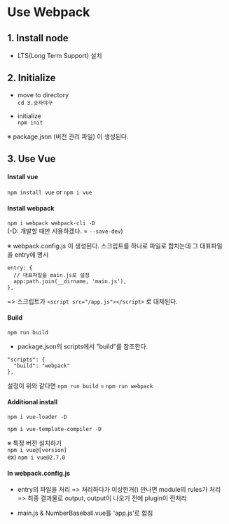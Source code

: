 # Use Webpack

## 1. Install node
- LTS(Long Term Support) 설치


## 2. Initialize
- move to directory    
`cd 3.숫자야구`

- initialize    
`npm init`

※ package.json (버전 관리 파일) 이 생성된다.

## 3. Use Vue
#### Install vue    
`npm install vue`
or
`npm i vue`

#### Install webpack    
`npm i webpack webpack-cli -D`    
 (-D: 개발할 때만 사용하겠다. = `--save-dev`)   
 
※ webpack.config.js 이 생성된다.
스크립트를 하나로 파일로 합치는데 그 대표파일을 entry에 명시
```
entry: {
  // 대표파일을 main.js로 설정
  app:path.join(__dirname, 'main.js'),
},
```
=> 스크립트가 `<script src="/app.js"></script>` 로 대체된다.

#### Build
`npm run build`
- package.json의 scripts에서 "build"를 참조한다.
```
"scripts": {
  "build": "webpack"
},
```
설정이 위와 같다면 `npm run build` = `npm run webpack`

#### Additional install
`npm i vue-loader -D`    

`npm i vue-template-compiler -D`

※ 특정 버전 설치하기    
`npm i vue@[version]`    
ex) `npm i vue@2.7.0`


#### In webpack.config.js
- entry의 파일을 처리 => 처리하다가 이상한거() 만나면 module의 rules가 처리
  => 최종 결과물로 output, output이 나오기 전에 plugin이 전처리

- main.js & NumberBaseball.vue를 'app.js'로 합침